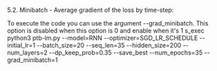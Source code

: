 5.2. Minibatch - Average gradient of the loss by time-step:

To execute the code you can use the argument --grad_minibatch. This option is disabled when this option is 0 and enable when it's 1
s_exec python3 ptb-lm.py --model=RNN --optimizer=SGD_LR_SCHEDULE --initial_lr=1 --batch_size=20 --seq_len=35 --hidden_size=200 --num_layers=2 
--dp_keep_prob=0.35 --save_best  --num_epochs=35 --grad_minibatch=1
